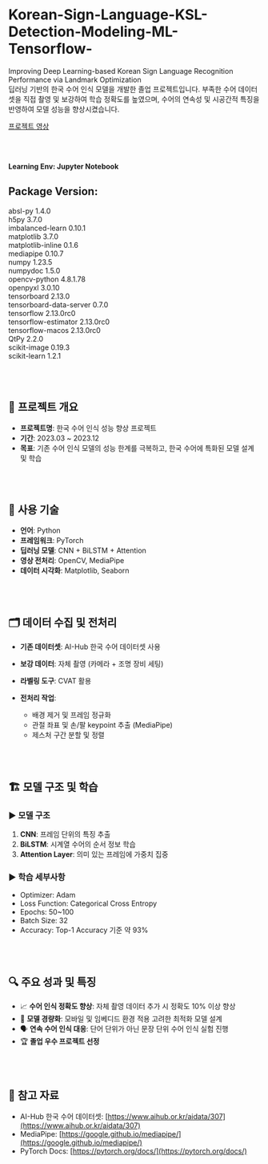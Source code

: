 # Korean-Sign-Language-KSL-Detection-Modeling-ML-Tensorflow-
Improving Deep Learning-based Korean Sign Language Recognition Performance via Landmark Optimization <br/>
딥러닝 기반의 한국 수어 인식 모델을 개발한 졸업 프로젝트입니다. 부족한 수어 데이터셋을 직접 촬영 및 보강하여 학습 정확도를 높였으며, 수어의 연속성 및 시공간적 특징을 반영하여 모델 성능을 향상시켰습니다.

[프로젝트 영상](https://youtu.be/W0w3K3NxXkQ?si=CU8WiGKR3jW8qP1j)

<br/><br/>

**Learning Env: Jupyter Notebook**
## Package Version: <br/>
absl-py                       1.4.0 <br/>
h5py                          3.7.0 <br/>
imbalanced-learn              0.10.1 <br/>
matplotlib                    3.7.0 <br/>
matplotlib-inline             0.1.6 <br/>
mediapipe                     0.10.7 <br/>
numpy                         1.23.5 <br/>
numpydoc                      1.5.0 <br/>
opencv-python                 4.8.1.78 <br/>
openpyxl                      3.0.10 <br/>
tensorboard                   2.13.0 <br/>
tensorboard-data-server       0.7.0 <br/>
tensorflow                    2.13.0rc0 <br/>
tensorflow-estimator          2.13.0rc0 <br/>
tensorflow-macos              2.13.0rc0 <br/>
QtPy                          2.2.0 <br/>
scikit-image                  0.19.3 <br/>
scikit-learn                  1.2.1 <br/>


<br/><br/>

## 📌 프로젝트 개요

* **프로젝트명**: 한국 수어 인식 성능 향상 프로젝트
* **기간**: 2023.03 \~ 2023.12
* **목표**: 기존 수어 인식 모델의 성능 한계를 극복하고, 한국 수어에 특화된 모델 설계 및 학습

<br/><br/>

## 🧠 사용 기술

* **언어**: Python
* **프레임워크**: PyTorch
* **딥러닝 모델**: CNN + BiLSTM + Attention
* **영상 전처리**: OpenCV, MediaPipe
* **데이터 시각화**: Matplotlib, Seaborn

<br/><br/>

## 🗂 데이터 수집 및 전처리

* **기존 데이터셋**: AI-Hub 한국 수어 데이터셋 사용
* **보강 데이터**: 자체 촬영 (카메라 + 조명 장비 세팅)
* **라벨링 도구**: CVAT 활용
* **전처리 작업**:

  * 배경 제거 및 프레임 정규화
  * 관절 좌표 및 손/팔 keypoint 추출 (MediaPipe)
  * 제스처 구간 분할 및 정렬

<br/><br/>

## 🏗 모델 구조 및 학습

### ▶ 모델 구조

1. **CNN**: 프레임 단위의 특징 추출
2. **BiLSTM**: 시계열 수어의 순서 정보 학습
3. **Attention Layer**: 의미 있는 프레임에 가중치 집중

### ▶ 학습 세부사항

* Optimizer: Adam
* Loss Function: Categorical Cross Entropy
* Epochs: 50\~100
* Batch Size: 32
* Accuracy: Top-1 Accuracy 기준 약 93%

<br/><br/>

## 🔍 주요 성과 및 특징

* 📈 **수어 인식 정확도 향상**: 자체 촬영 데이터 추가 시 정확도 10% 이상 향상
* 🧩 **모델 경량화**: 모바일 및 임베디드 환경 적용 고려한 최적화 모델 설계
* 🗣 **연속 수어 인식 대응**: 단어 단위가 아닌 문장 단위 수어 인식 실험 진행
* 🏆 **졸업 우수 프로젝트 선정**


<br/><br/>

## 🔗 참고 자료

* AI-Hub 한국 수어 데이터셋: [https://www.aihub.or.kr/aidata/307](https://www.aihub.or.kr/aidata/307)
* MediaPipe: [https://google.github.io/mediapipe/](https://google.github.io/mediapipe/)
* PyTorch Docs: [https://pytorch.org/docs/](https://pytorch.org/docs/)

<br/><br/>

